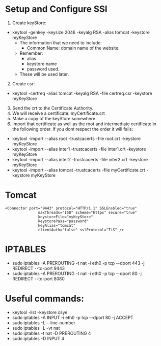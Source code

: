  
# Setup and Configure SSl

1. Create keyStore:
 * keytool -genkey -keysize 2048 -keyalg RSA -alias tomcat -keystore myKeyStore
     - The information that we need to include:
         + Common Name: domain name of the website.
     - Remember:
         + alias
         + keystore name
         + password used.
     - These will be used later.
2. Create csr:
 * keytool -certreq -alias tomcat -keyalg RSA -file certreq.csr -keystore myKeyStore
3. Send the crt to the Certificate Authority.
4. We will receive a certificate: myCertificate.crt
5. Make a copy of the keyStore somewhere.
6. Import that certificate as well as the root and intermediate certificate in the following order. If you dont respect the order it will fails:
 * keytool -import --alias root -trustcacerts -file root.crt  -keystore myKeyStore
 * keytool -import --alias inter1 -trustcacerts -file inter1.crt  -keystore myKeyStore
 * keytool -import --alias inter2 -trustcacerts -file inter2.crt  -keystore myKeyStore 
 * keytool -import --alias tomcat   -trustcacerts -file myCertificate.crt  -keystore myKeyStore


# Tomcat 

```
<Connector port="9443" protocol="HTTP/1.1" SSLEnabled="true"
               maxThreads="150" scheme="https" secure="true"
               keystoreFile="myKeyStore"
               keystorePass="password"
               keyAlias="tomcat"
               clientAuth="false" sslProtocol="TLS" />
```

# IPTABLES
* sudo iptables -A PREROUTING -t nat -i eth0 -p tcp --dport 443 -j REDIRECT --to-port 9443
* sudo iptables -A PREROUTING -t nat -i eth0 -p tcp --dport 80 -j REDIRECT --to-port 8080
 
# Useful commands:
* keytool -list -keystore csye
* sudo iptables -A INPUT -i eth0 -p tcp --dport 80 -j ACCEPT
* sudo iptables -L --line-number
* sudo iptables -L -vt nat
* sudo iptables -t nat -D PREROUTING 4
* sudo iptables -D INPUT 4
 


